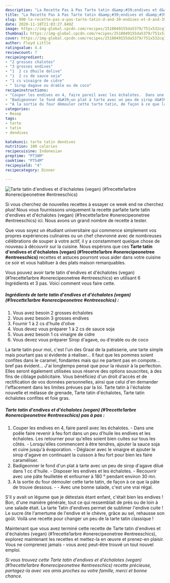 ```yaml
---
description: "La Recette Pas à Pas Tarte tatin d&amp;#39;endives et d&amp;#39;échalotes (vegan) (#1recette1arbre #onerecipeonetree #entreeschics)"
title: "La Recette Pas à Pas Tarte tatin d&amp;#39;endives et d&amp;#39;échalotes (vegan) (#1recette1arbre #onerecipeonetree #entreeschics)"
slug: 990-la-recette-pas-a-pas-tarte-tatin-d-and-39-endives-et-d-and-39-echalotes-vegan-1recette1arbre-onerecipeonetree-entreeschics
date: 2020-11-18T21:03:27.849Z
image: https://img-global.cpcdn.com/recipes/2518049155da5379/751x532cq70/tarte-tatin-dendives-et-dechalotes-vegan-1recette1arbre-onerecipeonetree-entreeschics-photo-principale-de-la-recette.jpg
thumbnail: https://img-global.cpcdn.com/recipes/2518049155da5379/751x532cq70/tarte-tatin-dendives-et-dechalotes-vegan-1recette1arbre-onerecipeonetree-entreeschics-photo-principale-de-la-recette.jpg
cover: https://img-global.cpcdn.com/recipes/2518049155da5379/751x532cq70/tarte-tatin-dendives-et-dechalotes-vegan-1recette1arbre-onerecipeonetree-entreeschics-photo-principale-de-la-recette.jpg
author: Floyd Little
ratingvalue: 4.4
reviewcount: 7
recipeingredient:
- "2 grosses chalotes"
- "3 grosses endives"
- "1  2 cs dhuile dolive"
- "1  2 cs de sauce soja"
- "1 cs vinaigre de cidre"
- " Sirop dagave ou drable ou de coco"
recipeinstructions:
- "Couper les endives en 4, faire pareil avec les échalotes.  Dans une poêle faire revenir à feu fort dans un peu d&#39;huile les endives et les échalotes. Les retourner pour qu&#39;elles soient bien cuites sur tous les côtés. Lorsqu&#39;elles commencent à être tendres, ajouter la sauce soja et cuire jusqu&#39;à évaporation. Déglacer avec le vinaigre et ajouter le sirop d&#39;agave en continuant la cuisson à feu fort pour bien les faire caraméliser."
- "Badigeonner le fond d&#39;un plat à tarte avec un peu de sirop d&#39;agave dilué dans 1 cc d&#39;huile. Disposer les endives et les échalotes. Recouvrir avec une pâte feuilletée et enfourner à 180 ° pendant environ 30 mn."
- "A la sortie du four démouler cette tarte tatin, de façon à ce que la pâte de trouve dessous.  Avec une bonne salade, c&#39;est une vrai régal."
categories:
- Resep
tags:
- tarte
- tatin
- dendives

katakunci: tarte tatin dendives 
nutrition: 100 calories
recipecuisine: Indonesian
preptime: "PT38M"
cooktime: "PT54M"
recipeyield: "4"
recipecategory: Dinner

---
```



![Tarte tatin d&#39;endives et d&#39;échalotes (vegan) (#1recette1arbre #onerecipeonetree #entreeschics)](https://img-global.cpcdn.com/recipes/2518049155da5379/751x532cq70/tarte-tatin-dendives-et-dechalotes-vegan-1recette1arbre-onerecipeonetree-entreeschics-photo-principale-de-la-recette.jpg)

Si vous cherchez de nouvelles recettes à essayer ce week end ne cherchez plus! Nous vous fournissons uniquement la recette parfaite tarte tatin d&#39;endives et d&#39;échalotes (vegan) (#1recette1arbre #onerecipeonetree #entreeschics) ici. Nous avons un grand nombre de recette à tester.

Que vous soyez un étudiant universitaire qui commence simplement vos propres expériences culinaires ou un chef chevronné avec de nombreuses célébrations de souper à votre actif, il y a constamment quelque chose de nouveau à découvrir sur la cuisine. Nous espérons que ces <strong> Tarte tatin d&#39;endives et d&#39;échalotes (vegan) (#1recette1arbre #onerecipeonetree #entreeschics) </strong> recettes et astuces pourront vous aider dans votre cuisine ce soir et vous habituer à des plats maison remarquables.

<!--inarticleads1-->

Vous pouvez avoir tarte tatin d&#39;endives et d&#39;échalotes (vegan) (#1recette1arbre #onerecipeonetree #entreeschics) en utilisant 6 Ingrédients et 3 pas. Voici comment vous faire cette.

##### Ingrédients de tarte tatin d&#39;endives et d&#39;échalotes (vegan) (#1recette1arbre #onerecipeonetree #entreeschics) :

1. Vous avez besoin 2 grosses échalotes
1. Vous avez besoin 3 grosses endives
1. Fournir 1 à 2 cs d&#39;huile d&#39;olive
1. Vous devez vous préparer 1 à 2 cs de sauce soja
1. Vous avez besoin 1 cs vinaigre de cidre
1. Vous devez vous préparer  Sirop d&#39;agave, ou d&#39;érable ou de coco


La tarte tatin pour moi, c&#39;est l&#39;un des Graal de la patisserie, une tarte simple mais pourtant pas si évidente à réaliser… Il faut que les pommes soient confites dans le caramel, fondantes mais qui ne partent pas en compote… bref pas évident… J&#39;ai longtemps pensé que pour la réussir à la perfection. Elles seront également utilisées sous réserve des options souscrites, à des fins de ciblage publicitaire. Vous bénéficiez d&#39;un droit d&#39;accès et de rectification de vos données personnelles, ainsi que celui d&#39;en demander l&#39;effacement dans les limites prévues par la loi. Tarte tatin à l&#39;échalote nouvelle et mélasse de grenade, Tarte tatin d&#39;échalotes, Tarte tatin échalotes confites et foie gras. 

<!--inarticleads2-->

##### Tarte tatin d&#39;endives et d&#39;échalotes (vegan) (#1recette1arbre #onerecipeonetree #entreeschics) pas à pas :

1. Couper les endives en 4, faire pareil avec les échalotes.  - Dans une poêle faire revenir à feu fort dans un peu d&#39;huile les endives et les échalotes. Les retourner pour qu&#39;elles soient bien cuites sur tous les côtés. - Lorsqu&#39;elles commencent à être tendres, ajouter la sauce soja et cuire jusqu&#39;à évaporation. - Déglacer avec le vinaigre et ajouter le sirop d&#39;agave en continuant la cuisson à feu fort pour bien les faire caraméliser.
1. Badigeonner le fond d&#39;un plat à tarte avec un peu de sirop d&#39;agave dilué dans 1 cc d&#39;huile. - Disposer les endives et les échalotes. - Recouvrir avec une pâte feuilletée et enfourner à 180 ° pendant environ 30 mn.
1. A la sortie du four démouler cette tarte tatin, de façon à ce que la pâte de trouve dessous. -  - Avec une bonne salade, c&#39;est une vrai régal.


S&#39;il y avait un légume que je détestais étant enfant, c&#39;était bien les endives ! Bon, d&#39;une manière générale, tout ce qui ressemblait de près ou de loin à une salade était. La tarte Tatin d&#39;endives permet de sublimer l&#39;endive cuite ! Le sucre ôte l&#39;amertume de l&#39;endive et le chèvre, grâce au sel, rehausse son goût. Voilà une recette pour changer un peu de la tarte tatin classique ! 

<!--inarticleads1-->

<p>
Maintenant que vous avez terminé cette recette de Tarte tatin d&#39;endives et d&#39;échalotes (vegan) (#1recette1arbre #onerecipeonetree #entreeschics), explorez maintenant les recettes et mettez-la en œuvre et prenez-en plaisir. Vous ne comprenez jamais - vous avez peut-être trouvé un tout nouvel emploi.
</p>

<p>
<i>Si vous trouvez cette Tarte tatin d&#39;endives et d&#39;échalotes (vegan) (#1recette1arbre #onerecipeonetree #entreeschics) recette précieuse, partagez-la avec vos amis proches ou votre famille, merci et bonne chance.</i>
</p>
